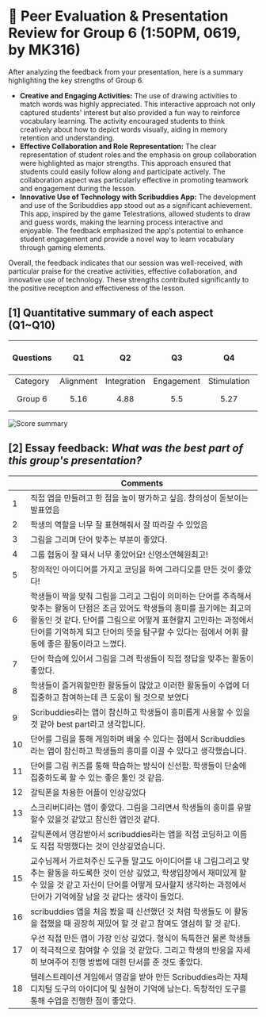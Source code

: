 # 💙 Peer Evaluation & Presentation Review for Group 6 (1:50PM, 0619, by MK316)

After analyzing the feedback from your presentation, here is a summary highlighting the key strengths of Group 6.

+ **Creative and Engaging Activities:** The use of drawing activities to match words was highly appreciated. This interactive approach not only captured students' interest but also provided a fun way to reinforce vocabulary learning. The activity encouraged students to think creatively about how to depict words visually, aiding in memory retention and understanding.
+ **Effective Collaboration and Role Representation:** The clear representation of student roles and the emphasis on group collaboration were highlighted as major strengths. This approach ensured that students could easily follow along and participate actively. The collaboration aspect was particularly effective in promoting teamwork and engagement during the lesson.
+ **Innovative Use of Technology with Scribuddies App:** The development and use of the Scribuddies app stood out as a significant achievement. This app, inspired by the game Telestrations, allowed students to draw and guess words, making the learning process interactive and enjoyable. The feedback emphasized the app's potential to enhance student engagement and provide a novel way to learn vocabulary through gaming elements.

Overall, the feedback indicates that our session was well-received, with particular praise for the creative activities, effective collaboration, and innovative use of technology. These strengths contributed significantly to the positive reception and effectiveness of the lesson.

## [1] Quantitative summary of each aspect (Q1~Q10)

|Questions|Q1|Q2|Q3|Q4|Q5|Q6|Q7|Q8|Q9|Q10|Total mean (SD)|
|:--:|:--:|:--:|:--:|:--:|:--:|:--:|:--:|:--:|:--:|:--:|:--:|
|Category|Alignment|Integration|Engagement|Stimulation|Support|Accessibility|Integration|Autonomy|Adaptability|Presenation||
| Group 6| 5.16|4.88|5.5|5.27|5.0|5.27|5.6|4.94|4.5|5.16| **5.13** (0.68)| 

![Score summary](https://github.com/MK316/Spring2024/blob/main/DLEE/Project/DLEE_G06.png)

## [2] Essay feedback: _What was the best part of this group's presentation?_

||Comments|
|--|--|
|1| 직접 앱을 만들려고 한 점을 높이 평가하고 싶음. 창의성이 돋보이는 발표였음
|2|학생의 역할을 너무 잘 표현해줘서 잘 따라갈 수 있었음
|3|그림을 그리며 단어 맞추는 부분이 좋았다.
|4|그룹 협동이 잘 돼서 너무 좋았어요! 신영소연혜원최고!
|5|창의적인 아이디어를 가지고 코딩을 하여 그라디오를 만든 것이 좋았다!
|6|학생들이 짝을 맞춰 그림을 그리고 그림이 의미하는 단어를 추측해서 맞추는 활동이 단점은 조금 있어도 학생들의 흥미를 끌기에는 최고의 활동인 것 같다. 단어를 그림으로 어떻게 표현할지 고민하는 과정에서 단어를 기억하게 되고 단어의 뜻을 탐구할 수 있다는 점에서 어휘 활동에 좋은 활동이라고 느꼈다.
|7|단어 학습에 있어서 그림을 그려 학생들이 직접 정답을 맞추는 활동이 좋았다.
|8|학생들이 즐거워할만한 활동들이 많았고 이러한 활동들이 수업에 더 집중하고 참여하는데 큰 도움이 될 것으로 보였다
|9|Scribuddies라는 앱이 참신하고 학생들이 흥미롭게 사용할 수 있을 것 같아 best part라고 생각합니다.
|10|단어를 그림을 통해 게임하며 배울 수 있다는 점에서 Scribuddies 라는 앱이 참신하고 학생들의 흥미를 이끌 수 있다고 생각했습니다.
|11|단어를 그림 퀴즈를 통해 학습하는 방식이 신선함. 학생들이 단숨에 집중하도록 할 수 있는 좋은 툴인 것 같음.
|12|갈틱폰을 차용한 어플이 인상깊었다
|13|스크리버디라는 앱이 좋았다. 그림을 그리면서 학생들의 흥미를 유발할수 있을것 같았고 참신한 앱인것 같다.
|14|갈틱폰에서 영감받아서 scribuddies라는 앱을 직접 코딩하고 이름도 직접 작명했다는 것이 인상깊었습니다.
|15|교수님께서 가르쳐주신 도구들 말고도 아이디어를 내 그림그리고 맞추는 활동을 하도록한 것이 인상 깊었고, 학생입장에서 재미있게 할 수 있을 것 같고 자신이 단어를 어떻게 묘사할지 생각하는 과정에서 단어가 기억에잘 남을 것 같다는 생각이 들었다.
|16|scribuddies 앱을 처음 봤을 때 신선했던 것 처럼 학생들도 이 활동을 접했을 때 굉장히 재밌어 할 것 같고 참여도 열심히 할 것 같다.
|17|우선 직접 만든 앱이 가장 인상 깊었다. 형식이 독특한건 물론 학생들이 적극적으로 참여할 수 있을 것 같았다. 그리고 학생의 반응을 자세히 보여주어 진행 방법에 대힌 단서를 준 것도 좋았다.
|18|텔레스트레이션 게임에서 영감을 받아 만든 Scribuddies라는 자체 디지털 도구의 아이디어 및 실현이 기억에 남는다. 독창적인 도구를 통해 수업을 진행한 점이 좋았다.







